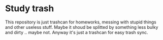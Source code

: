 # Study trash

This repository is just trashcan for homeworks, messing with stupid things
and other useless stuff. Maybe it shoud be splitted by something less bulky
and dirty .. maybe not. Anyway it's just a trashcan for easy trash sync.
